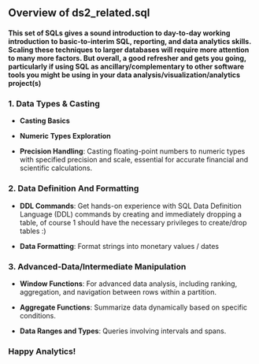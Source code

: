 ## Overview of ds2_related.sql

#### This set of SQLs gives a sound introduction to day-to-day working introduction to basic-to-interim SQL, reporting, and data analytics skills. Scaling these techniques to larger databases will require more attention to many more factors. But overall, a good refresher and gets you going, particularly if using SQL as ancillary/complementary to other software tools you might be using in your data analysis/visualization/analytics project(s)

### 1. Data Types & Casting

- **Casting Basics** 
  
- **Numeric Types Exploration**

- **Precision Handling**: Casting floating-point numbers to numeric types with specified precision and scale, essential for accurate financial and scientific calculations.

### 2. Data Definition And Formatting

- **DDL Commands**: Get hands-on experience with SQL Data Definition Language (DDL) commands by creating and immediately dropping a table, of course 1 should have the necessary privileges to create/drop tables :)
  
- **Data Formatting**: Format strings into monetary values / dates

### 3. Advanced-Data/Intermediate Manipulation

- **Window Functions**: For advanced data analysis, including ranking, aggregation, and navigation between rows within a partition.

- **Aggregate Functions**: Summarize data dynamically based on specific conditions.

- **Data Ranges and Types**: Queries involving intervals and spans.

### Happy Analytics!
